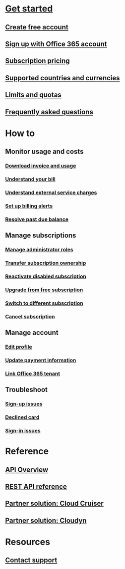# [Get started](billing-getting-started.md)
## [Create free account](https://azure.microsoft.com/free/)
## [Sign up with Office 365 account](../billing-use-existing-office-365-account-azure-subscription.md)
## [Subscription pricing](https://azure.microsoft.com/pricing/)
## [Supported countries and currencies](../billing-countries-and-currencies.md)
## [Limits and quotas](../azure-subscription-service-limits.md)
## [Frequently asked questions](../billing-subscription-faq.md)
# How to
## Monitor usage and costs
### [Download invoice and usage](../billing-download-azure-invoice-daily-usage-date.md)
### [Understand your bill](billing-understand-your-bill.md)
### [Understand external service charges](../billing-understand-your-azure-marketplace-charges.md)
### [Set up billing alerts](../billing-set-up-alerts.md)
### [Resolve past due balance](../billing-azure-subscription-past-due-balance.md)
## Manage subscriptions
### [Manage administrator roles](../billing-add-change-azure-subscription-administrator.md)
### [Transfer subscription ownership](../billing-subscription-transfer.md)
### [Reactivate disabled subscription](../billing-subscription-become-disable.md)
### [Upgrade from free subscription](../billing-upgrade-azure-subscription.md)
### [Switch to different subscription](../billing-how-to-switch-azure-offer.md)
### [Cancel subscription](../billing-how-to-cancel-azure-subscription.md)
## Manage account
### [Edit profile](../billing-how-to-change-azure-account-profile.md)
### [Update payment information](../billing-how-to-change-credit-card.md)
### [Link  Office 365 tenant](../billing-add-office-365-tenant-to-azure-subscription.md)
## Troubleshoot
### [Sign-up issues](../billing-troubleshoot-azure-sign-up-issues.md)
### [Declined card](../billing-credit-card-fails-during-azure-sign-up.md)
### [Sign-in issues](../billing-cannot-login-subscription.md)

# Reference
## [API Overview](../billing-usage-rate-card-overview.md)
## [REST API reference](https://msdn.microsoft.com/en-us/library/azure/1ea5b323-54bb-423d-916f-190de96c6a3c)
## [Partner solution: Cloud Cruiser](../billing-usage-rate-card-partner-solution-cloudcruiser.md)
## [Partner solution: Cloudyn](../billing-usage-rate-card-partner-solution-cloudyn.md)

# Resources
## [Contact support](../billing-how-to-create-billing-support-ticket.md)